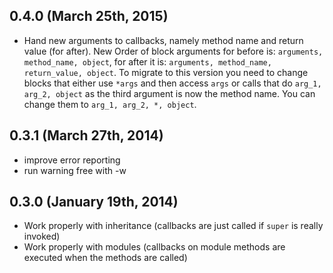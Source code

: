## 0.4.0 (March 25th, 2015)

* Hand new arguments to callbacks, namely method name and return value (for after). New Order of block arguments for before is: `arguments, method_name, object`, for after it is: `arguments, method_name, return_value, object`. To migrate to this version you need to change blocks that either use `*args` and then access `args` or calls that do `arg_1, arg_2, object` as the third argument is now the method name. You can change them to `arg_1, arg_2, *, object`.

## 0.3.1 (March 27th, 2014)

* improve error reporting
* run warning free with -w

## 0.3.0 (January 19th, 2014)

* Work properly with inheritance (callbacks are just called if `super` is really invoked)
* Work properly with modules (callbacks on module methods are executed when the methods are called)
